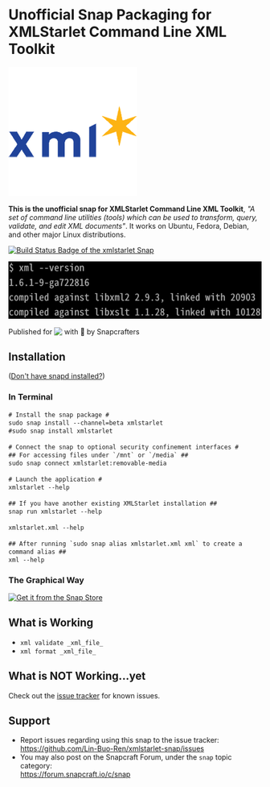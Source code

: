 # Unofficial Snap Packaging for XMLStarlet Command Line XML Toolkit
<!--
	Use the Staticaly service for easy access to in-repo pictures:
	https://www.staticaly.com/
-->
![Logo of XMLStarlet Command Line XML Toolkit](gui/xmlstarlet.adapted.png "Logo of XMLStarlet Command Line XML Toolkit")

**This is the unofficial snap for XMLStarlet Command Line XML Toolkit**, *"A set of command line utilities (tools) which can be used to transform, query, validate, and edit XML documents"*. It works on Ubuntu, Fedora, Debian, and other major Linux distributions.

[![Build Status Badge of the `xmlstarlet` Snap](https://build.snapcraft.io/badge/Lin-Buo-Ren/xmlstarlet-snap.svg "Build Status of the `xmlstarlet` snap")](https://build.snapcraft.io/user/Lin-Buo-Ren/xmlstarlet-snap)

![Screenshot of the Snapped Application](local/screenshots/xml%20--version.png "Screenshot of the Snapped Application")

Published for <img src="http://anything.codes/slack-emoji-for-techies/emoji/tux.png" align="top" width="24" /> with 💝 by Snapcrafters

## Installation
([Don't have snapd installed?](https://snapcraft.io/docs/core/install))

### In Terminal
    # Install the snap package #
    sudo snap install --channel=beta xmlstarlet
    #sudo snap install xmlstarlet
    
    # Connect the snap to optional security confinement interfaces #
    ## For accessing files under `/mnt` or `/media` ##
    sudo snap connect xmlstarlet:removable-media
    
    # Launch the application #
    xmlstarlet --help
    
    ## If you have another existing XMLStarlet installation ##
    snap run xmlstarlet --help
    
    xmlstarlet.xml --help
    
    ## After running `sudo snap alias xmlstarlet.xml xml` to create a command alias ##
    xml --help

### The Graphical Way
[![Get it from the Snap Store](https://snapcraft.io/static/images/badges/en/snap-store-black.svg)](https://snapcraft.io/xmlstarlet)

## What is Working
* `xml validate _xml_file_`
* `xml format _xml_file_`

## What is NOT Working...yet 
Check out the [issue tracker](https://github.com/Lin-Buo-Ren/xmlstarlet-snap/issues) for known issues.

## Support
* Report issues regarding using this snap to the issue tracker:  
  <https://github.com/Lin-Buo-Ren/xmlstarlet-snap/issues>
* You may also post on the Snapcraft Forum, under the `snap` topic category:  
  <https://forum.snapcraft.io/c/snap>
